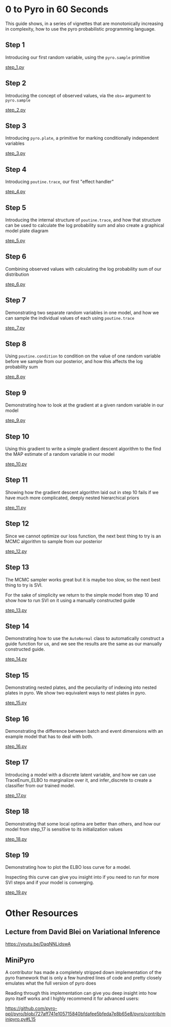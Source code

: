# 0 to Pyro in 60 Seconds

This guide shows, in a series of vignettes that are monotonically increasing in complexity, how to use the
pyro probabilistic programming language.


## Step 1

Introducing our first random variable, using the `pyro.sample` primitive

[step_1.py](./vignettes/step_1.py)

## Step 2

Introducing the concept of observed values, via the `obs=` argument to `pyro.sample`

[step_2.py](./vignettes/step_2.py)

## Step 3

Introducing `pyro.plate`, a primitive for marking conditionally independent variables

[step_3.py](./vignettes/step_3.py)

## Step 4

Introducing `poutine.trace`, our first "effect handler"

[step_4.py](./vignettes/step_4.py)

## Step 5

Introducing the internal structure of `poutine.trace`, and how that structure can be used to calculate the 
log probability sum and also create a graphical model plate diagram

[step_5.py](./vignettes/step_5.py)

## Step 6

Combining observed values with calculating the log probability sum of our distribution

[step_6.py](./vignettes/step_6.py)

## Step 7

Demonstrating two separate random variables in one model, and how we can sample the individual values of each
using `poutine.trace`

[step_7.py](./vignettes/step_7.py)

## Step 8

Using `poutine.condition` to condition on the value of one random variable before we sample from our posterior,
and how this affects the log probability sum

[step_8.py](./vignettes/step_8.py)

## Step 9

Demonstrating how to look at the gradient at a given random variable in our model

[step_9.py](./vignettes/step_9.py)

## Step 10

Using this gradient to write a simple gradient descent algorithm to the find the MAP estimate of a random variable
in our model

[step_10.py](./vignettes/step_10.py)

## Step 11

Showing how the gradient descent algorithm laid out in step 10 fails 
if we have much more complicated, deeply nested hierarchical priors

[step_11.py](./vignettes/step_11.py)

## Step 12

Since we cannot optimize our loss function, the next best thing to try is an MCMC algorithm to sample from our posterior

[step_12.py](./vignettes/step_12.py)

## Step 13

The MCMC sampler works great but it is maybe too slow, so the next best thing to try is SVI. 

For the sake of simplicity we return to the simple model from step 10 and show how to run SVI on it using a manually
constructed guide

[step_13.py](./vignettes/step_13.py)

## Step 14

Demonstrating how to use the `AutoNormal` class to automatically construct a guide function for us, and we 
see the results are the same as our manually constructed guide.

[step_14.py](./vignettes/step_14.py)

## Step 15

Demonstrating nested plates, and the peculiarity of indexing into nested plates in pyro. We show two equivalent
ways to nest plates in pyro.

[step_15.py](./vignettes/step_15.py)

## Step 16

Demonstrating the difference between batch and event dimensions with an example model that has to deal with both.

[step_16.py](./vignettes/step_16.py)

## Step 17

Introducing a model with a discrete latent variable, and how we can use TraceEnum_ELBO to marginalize over it,
and infer_discrete to create a classifier from our trained model.

[step_17.py](./vignettes/step_17.py)

## Step 18

Demonstrating that some local optima are better than others, and how our model from step_17 is sensitive to its
initialization values

[step_18.py](./vignettes/step_18.py)

## Step 19

Demonstrating how to plot the ELBO loss curve for a model.

Inspecting this curve can give you insight into if you need to run for more SVI steps and if your model is
converging.

[step_19.py](./vignettes/step_18.py)

# Other Resources

## Lecture from David Blei on Variational Inference

https://youtu.be/DaqNNLidswA

## MiniPyro

A contributor has made a completely stripped down implementation of the pyro framework 
that is only a few hundred lines of code and pretty closely emulates what the full version of pyro does

Reading through this implementation can give you deep insight into how pyro itself works and I highly recommend it
for advanced users:

https://github.com/pyro-ppl/pyro/blob/727aff741e105715840bfdafee5bfeda7e8b65e8/pyro/contrib/minipyro.py#L15
